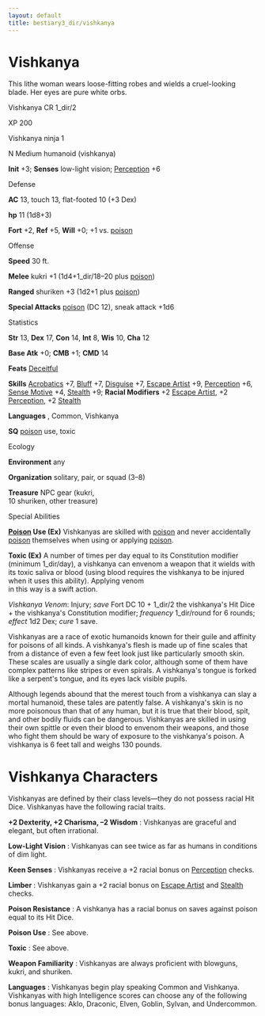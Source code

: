 ```yaml
---
layout: default
title: bestiary3_dir/vishkanya
---
```

# Vishkanya

This lithe woman wears loose-fitting robes and wields a cruel-looking blade. Her eyes are pure white orbs.

Vishkanya CR 1_dir/2

XP 200

Vishkanya ninja 1

N Medium humanoid (vishkanya)

**Init** +3; **Senses** low-light vision; [Perception](skills_dir/perception#_perception) +6

Defense

**AC** 13, touch 13, flat-footed 10 (+3 Dex)

**hp** 11 (1d8+3)

**Fort** +2, **Ref** +5, **Will** +0; +1 vs. [poison](monsters_dir/universalMonsterRules#_poison-(ex-or-su))

Offense

**Speed** 30 ft.

**Melee** kukri +1 (1d4+1_dir/18–20 plus [poison](monsters_dir/universalMonsterRules#_poison-(ex-or-su)))

**Ranged** shuriken +3 (1d2+1 plus [poison](monsters_dir/universalMonsterRules#_poison-(ex-or-su)))

**Special Attacks** [poison](monsters_dir/universalMonsterRules#_poison-(ex-or-su)) (DC 12), sneak attack +1d6

Statistics

**Str** 13, **Dex** 17, **Con** 14, **Int** 8, **Wis** 10, **Cha** 12

**Base Atk** +0; **CMB** +1; **CMD** 14

**Feats** [Deceitful](feats#_deceitful)

**Skills** [Acrobatics](skills_dir/acrobatics#_acrobatics) +7, [Bluff](skills_dir/bluff#_bluff) +7, [Disguise](skills_dir/disguise#_disguise) +7, [Escape Artist](skills_dir/escapeArtist#_escape-artist) +9, [Perception](skills_dir/perception#_perception) +6, [Sense Motive](skills_dir/senseMotive#_sense-motive) +4, [Stealth](skills_dir/stealth#_stealth) +9; **Racial Modifiers** +2 [Escape Artist](skills_dir/escapeArtist#_escape-artist), +2 [Perception](skills_dir/perception#_perception), +2 [Stealth](skills_dir/stealth#_stealth)

**Languages** , Common, Vishkanya

**SQ** [poison](monsters_dir/universalMonsterRules#_poison-(ex-or-su)) use, toxic

Ecology

**Environment** any

**Organization** solitary, pair, or squad (3–8)

**Treasure** NPC gear (kukri,   
10 shuriken, other treasure)

Special Abilities

**[Poison](monsters_dir/universalMonsterRules#_poison-(ex-or-su)) Use (Ex)** Vishkanyas are skilled with [poison](monsters_dir/universalMonsterRules#_poison-(ex-or-su)) and never accidentally [poison](monsters_dir/universalMonsterRules#_poison-(ex-or-su)) themselves when using or applying [poison](monsters_dir/universalMonsterRules#_poison-(ex-or-su)).

**Toxic (Ex)** A number of times per day equal to its Constitution modifier (minimum 1_dir/day), a vishkanya can envenom a weapon that it wields with its toxic saliva or blood (using blood requires the vishkanya to be injured when it uses this ability). Applying venom   
in this way is a swift action.

_Vishkanya Venom_: Injury; _save_ Fort DC 10 + 1_dir/2 the vishkanya's Hit Dice + the vishkanya's Constitution modifier; _frequency_ 1_dir/round for 6 rounds; _effect_ 1d2 Dex; _cure_ 1 save.

Vishkanyas are a race of exotic humanoids known for their guile and affinity for poisons of all kinds. A vishkanya's flesh is made up of fine scales that from a distance of even a few feet look just like particularly smooth skin. These scales are usually a single dark color, although some of them have complex patterns like stripes or even spirals. A vishkanya's tongue is forked like a serpent's tongue, and its eyes lack visible pupils.

Although legends abound that the merest touch from a vishkanya can slay a mortal humanoid, these tales are patently false. A vishkanya's skin is no more poisonous than that of any human, but it is true that their blood, spit, and other bodily fluids can be dangerous. Vishkanyas are skilled in using their own spittle or even their blood to envenom their weapons, and those who fight them should be wary of exposure to the vishkanya's poison. A vishkanya is 6 feet tall and weighs 130 pounds.

# Vishkanya Characters

Vishkanyas are defined by their class levels—they do not possess racial Hit Dice. Vishkanyas have the following racial traits.

**+2 Dexterity, +2 Charisma, –2 Wisdom** : Vishkanyas are graceful and elegant, but often irrational.

**Low-Light Vision** : Vishkanyas can see twice as far as humans in conditions of dim light.

**Keen Senses** : Vishkanyas receive a +2 racial bonus on [Perception](skills_dir/perception#_perception) checks.

**Limber** : Vishkanyas gain a +2 racial bonus on [Escape Artist](skills_dir/escapeArtist#_escape-artist) and [Stealth](skills_dir/stealth#_stealth) checks.

**Poison Resistance** : A vishkanya has a racial bonus on saves against poison equal to its Hit Dice.

**Poison Use** : See above.

**Toxic** : See above.

**Weapon Familiarity** : Vishkanyas are always proficient with blowguns, kukri, and shuriken.

**Languages** : Vishkanyas begin play speaking Common and Vishkanya. Vishkanyas with high Intelligence scores can choose any of the following bonus languages: Aklo, Draconic, Elven, Goblin, Sylvan, and Undercommon.

